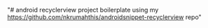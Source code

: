 "# android recyclerview project boilerplate using my https://github.com/nkrumahthis/androidsnippet-recyclerview repo" 
